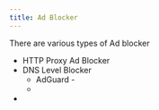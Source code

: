 ```yaml
---
title: Ad Blocker
---
```


There are various types of Ad blocker

- HTTP Proxy Ad Blocker
- DNS Level Blocker
  - AdGuard - 
  - 
- 